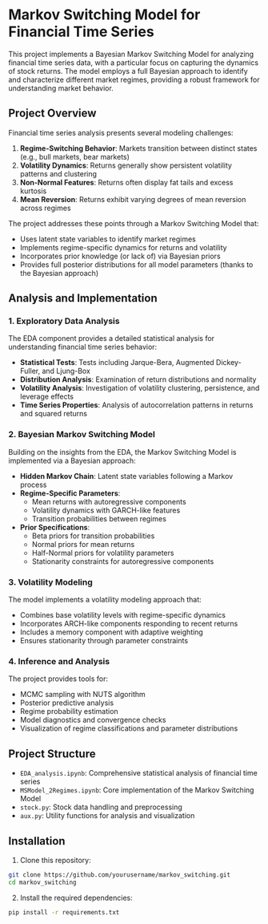 # Markov Switching Model for Financial Time Series

This project implements a Bayesian Markov Switching Model for analyzing financial time series data, with a particular focus on capturing the  dynamics of stock returns. The model employs a full Bayesian approach to identify and characterize different market regimes, providing a robust framework for understanding market behavior.

## Project Overview

Financial time series analysis presents several modeling challenges:

1. **Regime-Switching Behavior**: Markets transition between distinct states (e.g., bull markets, bear markets)
2. **Volatility Dynamics**: Returns generally show persistent volatility patterns and clustering
3. **Non-Normal Features**: Returns often display fat tails and excess kurtosis
4. **Mean Reversion**: Returns exhibit varying degrees of mean reversion across regimes

The project addresses these points through a Markov Switching Model that:

- Uses latent state variables to identify market regimes
- Implements regime-specific dynamics for returns and volatility
- Incorporates prior knowledge (or lack of) via Bayesian priors
- Provides full posterior distributions for all model parameters (thanks to the Bayesian approach)

## Analysis and Implementation

### 1. Exploratory Data Analysis

The EDA component provides a detailed statistical analysis for understanding financial time series behavior:

- **Statistical Tests**: Tests including Jarque-Bera, Augmented Dickey-Fuller, and Ljung-Box
- **Distribution Analysis**: Examination of return distributions and normality
- **Volatility Analysis**: Investigation of volatility clustering, persistence, and leverage effects
- **Time Series Properties**: Analysis of autocorrelation patterns in returns and squared returns

### 2. Bayesian Markov Switching Model

Building on the insights from the EDA, the Markov Switching Model is implemented via a Bayesian approach:

- **Hidden Markov Chain**: Latent state variables following a Markov process
- **Regime-Specific Parameters**:
  - Mean returns with autoregressive components
  - Volatility dynamics with GARCH-like features
  - Transition probabilities between regimes
- **Prior Specifications**:
  - Beta priors for transition probabilities
  - Normal priors for mean returns
  - Half-Normal priors for volatility parameters
  - Stationarity constraints for autoregressive components

### 3. Volatility Modeling

The model implements a volatility modeling approach that:

- Combines base volatility levels with regime-specific dynamics
- Incorporates ARCH-like components responding to recent returns
- Includes a memory component with adaptive weighting
- Ensures stationarity through parameter constraints

### 4. Inference and Analysis

The project provides tools for:

- MCMC sampling with NUTS algorithm
- Posterior predictive analysis
- Regime probability estimation
- Model diagnostics and convergence checks
- Visualization of regime classifications and parameter distributions

## Project Structure

- `EDA_analysis.ipynb`: Comprehensive statistical analysis of financial time series
- `MSModel_2Regimes.ipynb`: Core implementation of the Markov Switching Model
- `stock.py`: Stock data handling and preprocessing
- `aux.py`: Utility functions for analysis and visualization

## Installation

1. Clone this repository:
```bash
git clone https://github.com/yourusername/markov_switching.git
cd markov_switching
```

2. Install the required dependencies:
```bash
pip install -r requirements.txt
```

